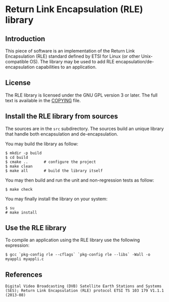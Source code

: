 # Return Link Encapsulation (RLE) library

## Introduction

This piece of software is an implementation of the Return Link Encapsulation
(RLE) standard defined by ETSI for Linux (or other Unix-compatible OS). The
library may be used to add RLE encapsulation/de-encapsulation capabilities to
an application.

## License

The RLE library is licensed under the GNU GPL version 3 or later. The full text
is available in the [COPYING](COPYING) file.

## Install the RLE library from sources

The sources are in the `src` subdirectory. The sources build an unique library
that handle both encapsulation and de-encapsulation.

You may build the library as follow:
```
$ mkdir -p build
$ cd build
$ cmake ..       # configure the project
$ make clean
$ make all       # build the library itself
```

You may then build and run the unit and non-regression tests as follow:
```
$ make check
```

You may finally install the library on your system:
```
$ su
# make install
```

## Use the RLE library

To compile an application using the RLE library use the following expression:
```
$ gcc `pkg-config rle --cflags` `pkg-config rle --libs` -Wall -o myappli myappli.c
```

## References

`Digital Video Broadcasting (DVB)
Satellite Earth Stations and Systems (SES);
Return Link Encapsulation (RLE) protocol
ETSI TS 103 179
V1.1.1 (2013-08)`

